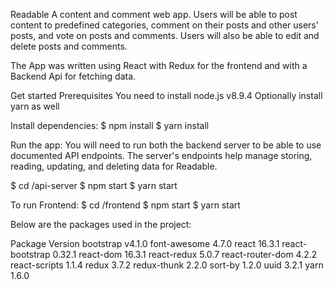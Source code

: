 Readable
A content and comment web app. Users will be able to post content to predefined categories, comment on their posts and other users' posts, and vote on posts and comments. Users will also be able to edit and delete posts and comments.

The App was written using React with Redux for the frontend and with a Backend Api for fetching data.

Get started
Prerequisites
You need to install node.js v8.9.4
Optionally install yarn as well

Install dependencies:
$ npm install
$ yarn install

Run the app:
You will need to run both the backend server to be able to use documented API endpoints. The server's endpoints help manage storing, reading, updating, and deleting data for Readable.

$ cd <Project directory>/api-server
$ npm start
$ yarn start

To run Frontend:
$ cd <Project directory>/frontend
$ npm start
$ yarn start


Below are the packages used in the project:

Package	Version
bootstrap v4.1.0
font-awesome 4.7.0
react 16.3.1
react-bootstrap 0.32.1
react-dom 16.3.1
react-redux 5.0.7
react-router-dom 4.2.2
react-scripts 1.1.4
redux 3.7.2
redux-thunk 2.2.0
sort-by 1.2.0
uuid 3.2.1
yarn 1.6.0